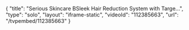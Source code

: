 {
    "title": "Serious Skincare BSleek Hair Reduction System with Targe...",
    "type": "solo",
    "layout": "iframe-static",
    "videoId": "112385663",
    "url": "\/tvpembed\/112385663"
}